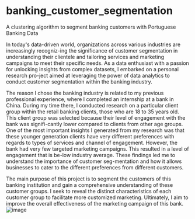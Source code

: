 # banking_customer_segmentation
A clustering algorithm to segment banking customers with Portuguese Banking Data

In today's data-driven world, organizations across various industries are increasingly recogniz-ing the significance of customer segmentation in understanding their clientele and tailoring services and marketing campaigns to meet their specific needs. As a data enthusiast with a passion for unlocking insights from complex datasets, I embarked on a personal research pro-ject aimed at leveraging the power of data analytics to conduct customer segmentation within the banking industry. 

The reason I chose the banking industry is related to my previous professional experience, where I completed an internship at a bank in China. During my time there, I conducted research on a particular client group within the retail banking clients, those who are 18 to 35 years old. This client group was selected because their level of engagement with the bank was signifi-cantly lower compared to clients from other age groups. One of the most important insights I generated from my research was that these younger generation clients have very different preferences with regards to types of services and channel of engagement. However, the bank had very few targeted marketing campaigns. This resulted in a level of engagement that is be-low industry average. These findings led me to understand the importance of customer seg-mentation and how it allows businesses to cater to the different preferences from different customers.

The main purpose of this project is to segment the customers of this banking institution and gain a comprehensive understanding of these customer groups. I seek to reveal the distinct characteristics of each customer group to facilitate more customized marketing. Ultimately, I aim to improve the overall effectiveness of the marketing campaign of this bank. 
![image](https://github.com/louis-zoubt/banking_customer_segmentation/assets/140037098/9ceded54-815e-4aed-bdba-fa9e0b4ac92f)

